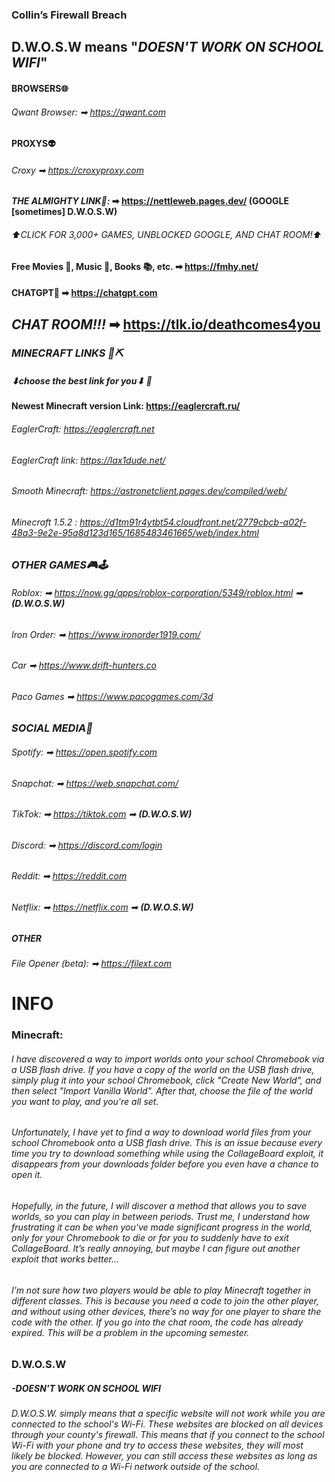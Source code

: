 ### Collin’s Firewall Breach

## **D.W.O.S.W** means **"_DOESN'T WORK ON SCHOOL WIFI_"**


#### **BROWSERS🌐**

###### Qwant Browser: ➡  https://qwant.com

#### **PROXYS👽**

###### Croxy ➡ https://croxyproxy.com

#### **_THE ALMIGHTY LINK🥇:_** ➡ https://nettleweb.pages.dev/ **(GOOGLE [sometimes] D.W.O.S.W)**

###### _⬆CLICK FOR 3,000+ GAMES, UNBLOCKED GOOGLE, AND CHAT ROOM!⬆_

#### **Free Movies 🎥, Music 🎵, Books 📚, etc.** ➡ https://fmhy.net/

#### **CHATGPT🤖** ➡ https://chatgpt.com

## ***CHAT ROOM!!!*** ➡ https://tlk.io/deathcomes4you


### ***MINECRAFT LINKS 🧱⛏***

##### _⬇choose the best link for you⬇_ 🙂

#### Newest Minecraft version Link: https://eaglercraft.ru/

###### EaglerCraft: https://eaglercraft.net

###### EaglerCraft link: https://lax1dude.net/

###### Smooth Minecraft: https://astronetclient.pages.dev/compiled/web/  
 
###### Minecraft 1.5.2 : https://d1tm91r4ytbt54.cloudfront.net/2779cbcb-a02f-48a3-9e2e-95a8d123d165/1685483461665/web/index.html

### ***OTHER GAMES🎮🕹***

###### Roblox: ➡ https://now.gg/apps/roblox-corporation/5349/roblox.html ➡ **(D.W.O.S.W)**

###### Iron Order: ➡ https://www.ironorder1919.com/

###### Car ➡ https://www.drift-hunters.co

###### Paco Games ➡ https://www.pacogames.com/3d

### ***SOCIAL MEDIA📱***

###### Spotify: ➡ https://open.spotify.com

###### Snapchat: ➡ https://web.snapchat.com/

###### TikTok: ➡ https://tiktok.com ➡ **(D.W.O.S.W)**

###### Discord: ➡ https://discord.com/login

###### Reddit: ➡ https://reddit.com

###### Netflix: ➡ https://netflix.com ➡ **(D.W.O.S.W)**

##### **OTHER**

###### File Opener (beta): ➡ https://filext.com







# **INFO** 

### Minecraft:
###### I have discovered a way to import worlds onto your school Chromebook via a USB flash drive. If you have a copy of the world on the USB flash drive, simply plug it into your school Chromebook, click "Create New World", and then select "Import Vanilla World". After that, choose the file of the world you want to play, and you're all set.

###### Unfortunately, I have yet to find a way to download world files from your school Chromebook onto a USB flash drive. This is an issue because every time you try to download something while using the CollageBoard exploit, it disappears from your downloads folder before you even have a chance to open it.

###### Hopefully, in the future, I will discover a method that allows you to save worlds, so you can play in between periods. Trust me, I understand how frustrating it can be when you've made significant progress in the world, only for your Chromebook to die or for you to suddenly have to exit CollageBoard. It’s really annoying, but maybe I can figure out another exploit that works better...

###### I’m not sure how two players would be able to play Minecraft together in different classes. This is because you need a code to join the other player, and without using other devices, there’s no way for one player to share the code with the other. If you go into the chat room, the code has already expired. This will be a problem in the upcoming semester.

### **D.W.O.S.W**  
##### -DOESN'T WORK ON SCHOOL WIFI
###### D.W.O.S.W. simply means that a specific website will not work while you are connected to the school's Wi-Fi. These websites are blocked on all devices through your county's firewall. This means that if you connect to the school Wi-Fi with your phone and try to access these websites, they will most likely be blocked. However, you can still access these websites as long as you are connected to a Wi-Fi network outside of the school.
